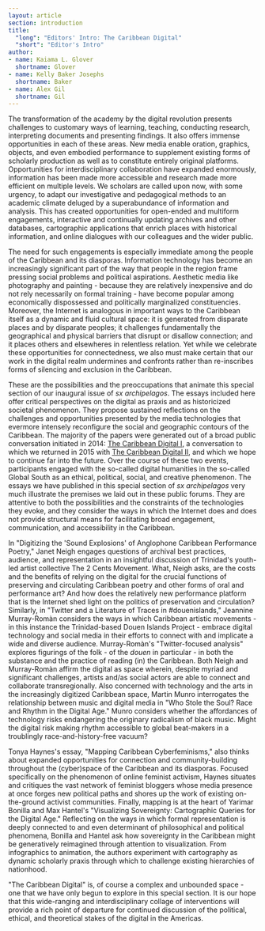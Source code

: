 ```yaml
---
layout: article
section: introduction
title: 
  "long": "Editors' Intro: The Caribbean Digital"
  "short": "Editor's Intro"
author: 
- name: Kaiama L. Glover
  shortname: Glover
- name: Kelly Baker Josephs
  shortname: Baker
- name: Alex Gil
  shortname: Gil
---
```



The transformation of the academy by the digital revolution presents challenges to customary ways of learning, teaching, conducting research, interpreting documents and presenting findings. It also offers immense opportunities in each of these areas. New media enable oration, graphics, objects, and even embodied performance to supplement existing forms of scholarly production as well as to constitute entirely original platforms. Opportunities for interdisciplinary collaboration have expanded enormously, information has been made more accessible and research made more efficient on multiple levels. We scholars are called upon now, with some urgency, to adapt our investigative and pedagogical methods to an academic climate deluged by a superabundance of information and analysis. This has created opportunities for open-ended and multiform engagements, interactive and continually updating archives and other databases, cartographic applications that enrich places with historical information, and online dialogues with our colleagues and the wider public.

The need for such engagements is especially immediate among the people of the Caribbean and its diasporas. Information technology has become an increasingly significant part of the way that people in the region frame pressing social problems and political aspirations. Aesthetic media like photography and painting - because they are relatively inexpensive and do not rely necessarily on formal training - have become popular among economically dispossessed and politically marginalized constituencies. Moreover, the Internet is analogous in important ways to the Caribbean itself as a dynamic and fluid cultural space: it is generated from disparate places and by disparate peoples; it challenges fundamentally the geographical and physical barriers that disrupt or disallow connection; and it places others and elsewheres in relentless relation. Yet while we celebrate these opportunities for connectedness, we also must make certain that our work in the digital realm undermines and confronts rather than re-inscribes forms of silencing and exclusion in the Caribbean.

These are the possibilities and the preoccupations that animate this special section of our inaugural issue of *sx archipelagos*. The essays included here offer critical perspectives on the digital as praxis and as historicized societal phenomenon. They propose sustained reflections on the challenges and opportunities presented by the media technologies that evermore intensely reconfigure the social and geographic contours of the Caribbean. The majority of the papers were generated out of a broad public conversation initiated in 2014: [The Caribbean Digital I](https://wayback.archive-it.org/1914/20151224034027/http://caribbeandigital.cdrs.columbia.edu/), a conversation to which we returned in 2015 with [The Caribbean Digital II](http://caribbeandigitalnyc.net/2015/), and which we hope to continue far into the future. Over the course of these two events, participants engaged with the so-called digital humanities in the so-called Global South as an ethical, political, social, and creative phenomenon. The essays we have published in this special section of *sx archipelagos* very much illustrate the premises we laid out in these public forums. They are attentive to both the possibilities and the constraints of the technologies they evoke, and they consider the ways in which the Internet does and does not provide structural means for facilitating broad engagement, communication, and accessibility in the Caribbean. 

In "Digitizing the 'Sound Explosions' of Anglophone Caribbean Performance Poetry," Janet Neigh engages questions of archival best practices, audience, and representation in an insightful discussion of Trinidad's youth-led artist collective The 2 Cents Movement. What, Neigh asks, are the costs and the benefits of relying on the digital for the crucial functions of preserving and circulating Caribbean poetry and other forms of oral and performance art? And how does the relatively new performance platform that is the Internet shed light on the politics of preservation and circulation? Similarly, in "Twitter and a Literature of Traces in #douenislands," Jeannine Murray-Romàn considers the ways in which Caribbean artistic movements - in this instance the Trinidad-based Douen Islands Project - embrace digital technology and social media in their efforts to connect with and implicate a wide and diverse audience. Murray-Romàn's "Twitter-focused analysis" explores figurings of the folk - of the *douen* in particular - in both the substance and the practice of reading (in) the Caribbean. Both Neigh and Murray-Romàn affirm the digital as space wherein, despite myriad and significant challenges, artists and/as social actors are able to connect and collaborate transregionally. Also concerned with technology and the arts in the increasingly digitized Caribbean space, Martin Munro interrogates the relationship between music and digital media in "Who Stole the Soul? Race and Rhythm in the Digital Age." Munro considers whether the affordances of technology risks endangering the originary radicalism of black music. Might the digital risk making rhythm accessible to global beat-makers in a troublingly race-and-history-free vacuum?

Tonya Haynes's essay, "Mapping Caribbean Cyberfeminisms," also thinks about expanded opportunities for connection and community-building throughout the (cyber)space of the Caribbean and its diasporas. Focused specifically on the phenomenon of online feminist activism, Haynes situates and critiques the vast network of feminist bloggers whose media presence at once forges new political paths and shores up the work of existing on-the-ground activist communities. Finally, mapping is at the heart of Yarimar Bonilla and Max Hantel's "Visualizing Sovereignty: Cartographic Queries for the Digital Age." Reflecting on the ways in which formal representation is deeply connected to and even determinant of philosophical and political phenomena, Bonilla and Hantel ask how sovereignty in the Caribbean might be generatively reimagined through attention to visualization. From infographics to animation, the authors experiment with cartography as dynamic scholarly praxis through which to challenge existing hierarchies of nationhood.

"The Caribbean Digital" is, of course a complex and unbounded space - one that we have only begun to explore in this special section. It is our hope that this wide-ranging and interdisciplinary collage of interventions will provide a rich point of departure for continued discussion of the political, ethical, and theoretical stakes of the digital in the Americas.